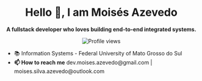 <h1 align="center">Hello 🤟, I am Moisés Azevedo </h1>
<p align="center"><strong>A fullstack developer who loves building end-to-end integrated systems.</strong></p>
<p align="center"> <img src="https://komarev.com/ghpvc/?username=m4zeboy&color=yellow" alt="Profile views" /> </p>
<ul>
  <li>📚 Information Systems - Federal University of Mato Grosso do Sul</li>
  <li>
    <strong> 📫 How to reach me</strong> <span>dev.moises.azevedo@gmail.com | moises.silva.azevedo@outlook.com</span>
  </li>
</ul>
